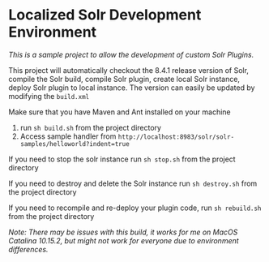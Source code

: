 # Localized Solr Development Environment

*This is a sample project to allow the development of custom Solr Plugins.*

This project will automatically checkout the 8.4.1 release version of Solr, compile the Solr build, compile Solr plugin,
 create local Solr instance, deploy Solr plugin to local instance. The version can easily be updated by modifying the `build.xml`

Make sure that you have Maven and Ant installed on your machine

1. run `sh build.sh` from the project directory
2. Access sample handler from `http://localhost:8983/solr/solr-samples/helloworld?indent=true`

If you need to stop the solr instance run `sh stop.sh` from the project directory

If you need to destroy and delete the Solr instance run `sh destroy.sh` from the project directory

If you need to recompile and re-deploy your plugin code, run `sh rebuild.sh` from the project directory

*Note: There may be issues with this build, it works for me on MacOS Catalina 10.15.2, but might not work for everyone due to environment differences.*

